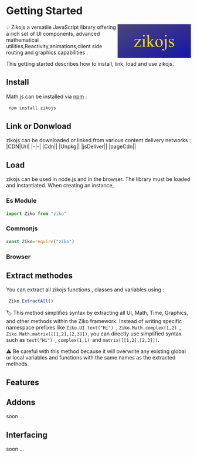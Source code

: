 # Getting Started
<img src="../../../assets/zikojs.png" width="200" align="right" alt="zikojs logo">
💡 Zikojs a versatile JavaScript library offering a rich set of UI components, advanced mathematical utilities,Reactivity,animations,client side routing and graphics capabilities .

This getting started describes how to install, link, load and use zikojs.

## Install 
Math.js can be installed via [npm]() :
```bash
 npm install zikojs
```
## Link or Donwload

zikojs can be downloaded or linked from various content delivery networks :
|CDN|Url|
|-|-|
|Cdn||
|Unpkg||
|jsDeliver||
|pageCdn||

## Load
zikojs can be used in node.js and in the browser. 
The library must be loaded and instantiated. When creating an instance,
 ### Es Module
```js
import Ziko from "ziko"
```
 ### Commonjs
```js
const Ziko=require("ziko")
```
 ### Browser 
## Extract methodes
You can extract all zikojs functions , classes and variables using : 
 ```js
  Ziko.ExtractAll()
 ```
🏷️ This method simplifies syntax by extracting all UI, Math, Time, Graphics, and other methods within the Ziko framework. Instead of writing specific namespace prefixes like `Ziko.UI.text("Hi") `, `Ziko.Math.complex(1,2) `, `Ziko.Math.matrix([[1,2],[2,3]])`, you can directly use simplified syntax such as `text("Hi") `, `complex(1,1) `and `matrix([[1,2],[2,3]])`.

⚠️ Be careful with this method because it will overwrite any existing global or local variables and functions with the same names as the extracted methods.

## Features
## Addons
 soon ...
## Interfacing 
 soon ...

